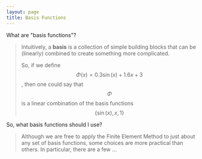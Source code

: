 ```yaml
---
layout: page
title: Basis Functions
---
```


What are "basis functions"?

> Intuitively, a **basis** is a collection of simple building blocks
> that can be (linearly) combined to create something more complicated.
> 
> So, if we define $$ \Phi(x) = 0.3 \sin(x) + 1.6 x + 3 $$, then one
> could say that $$ \Phi $$ is a linear combination of the basis functions
> $$ \{\sin(x), x, 1\} $$

So, what basis functions should I use?

> Although we are free to apply the Finite Element Method to just about
> any set of basis functions, some choices are more practical than others.
> In particular, there are a few ...

